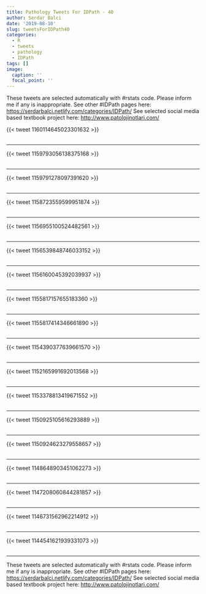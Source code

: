 ```yaml
---
title: Pathology Tweets For IDPath - 40
author: Serdar Balci
date: '2019-08-10'
slug: tweetsForIDPath40
categories:
  - R
  - tweets
  - pathology
  - IDPath
tags: []
image:
  caption: ''
  focal_point: ''
---
```



These tweets are selected automatically with #rstats code. Please inform me if any is inappropriate.
See other #IDPath pages here: https://serdarbalci.netlify.com/categories/IDPath/ 
See selected social media based textbook project here: http://www.patolojinotlari.com/

{{< tweet 1160114645023301632 >}}
<br>
<br>
<hr>
{{< tweet 1159793056138375168 >}}
<br>
<br>
<hr>
{{< tweet 1159791278097391620 >}}
<br>
<br>
<hr>
{{< tweet 1158723559599951874 >}}
<br>
<br>
<hr>
{{< tweet 1156955100524482561 >}}
<br>
<br>
<hr>
{{< tweet 1156539848746033152 >}}
<br>
<br>
<hr>
{{< tweet 1156160045392039937 >}}
<br>
<br>
<hr>
{{< tweet 1155817157655183360 >}}
<br>
<br>
<hr>
{{< tweet 1155817414346661890 >}}
<br>
<br>
<hr>
{{< tweet 1154390377639661570 >}}
<br>
<br>
<hr>
{{< tweet 1152165991692013568 >}}
<br>
<br>
<hr>
{{< tweet 1153378813419671552 >}}
<br>
<br>
<hr>
{{< tweet 1150925105616293889 >}}
<br>
<br>
<hr>
{{< tweet 1150924623279558657 >}}
<br>
<br>
<hr>
{{< tweet 1148648903451062273 >}}
<br>
<br>
<hr>
{{< tweet 1147208060844281857 >}}
<br>
<br>
<hr>
{{< tweet 1146731562962214912 >}}
<br>
<br>
<hr>
{{< tweet 1144541621939331073 >}}
<br>
<br>
<hr>


These tweets are selected automatically with #rstats code. Please inform me if any is inappropriate.
See other #IDPath pages here: https://serdarbalci.netlify.com/categories/IDPath/ 
See selected social media based textbook project here: http://www.patolojinotlari.com/
